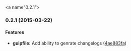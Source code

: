 <a name"0.2.1"></a>
### 0.2.1 (2015-03-22)


#### Features

* **gulpfile:** Add ability to genrate changelogs ([4ae883fa](https://github.com/eganj/Compost.NET/commit/4ae883fa))

